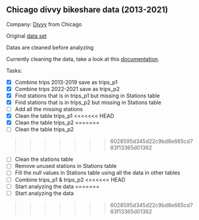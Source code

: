 ## Chicago divvy bikeshare data (2013-2021)

Company:
[Divvy](https://divvybikes.com) from Chicago

Original [data set](https://divvy-tripdata.s3.amazonaws.com/index.html)

Datas are cleaned before analyzing

Currently cleaning the data, take a look at this [documentation](https://github.com/56i8/divvy-bikeshare/tree/main/documentations#readme).

Tasks:
- [x] Combine trips 2013-2019 save as trips_p1
- [x] Combine trips 2022-2021 save as trips_p2
- [x] Find stations that is in trips_p1 but missing in Stations table
- [x] Find stations that is in trips_p2 but missing in Stations table
- [ ] Add all the missing stations
- [x] Clean the table trips_p1
<<<<<<< HEAD
- [x] Clean the table trips_p2
=======
- [ ] Clean the table trips_p2
>>>>>>> 6028595d345d22c9bd8e665cd783f13365d01362
- [ ] Clean the stations table
- [ ] Remove unused stations in Stations table
- [ ] Fill the null values in Stations table using all the data in other tables
- [ ] Combine trips_p1 & trips_p2
<<<<<<< HEAD
- [ ] Start analyzing the data
=======
- [ ] Start analyzing the data
>>>>>>> 6028595d345d22c9bd8e665cd783f13365d01362
